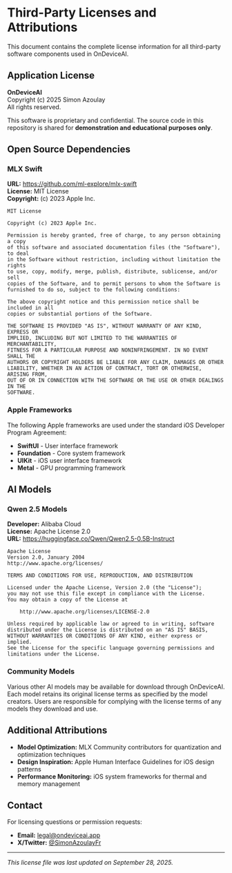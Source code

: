 # Third-Party Licenses and Attributions

This document contains the complete license information for all third-party software components used in OnDeviceAI.

## Application License

**OnDeviceAI**  
Copyright (c) 2025 Simon Azoulay  
All rights reserved.

This software is proprietary and confidential. The source code in this repository is shared for **demonstration and educational purposes only**.

## Open Source Dependencies

### MLX Swift
**URL:** https://github.com/ml-explore/mlx-swift  
**License:** MIT License  
**Copyright:** (c) 2023 Apple Inc.

```
MIT License

Copyright (c) 2023 Apple Inc.

Permission is hereby granted, free of charge, to any person obtaining a copy
of this software and associated documentation files (the "Software"), to deal
in the Software without restriction, including without limitation the rights
to use, copy, modify, merge, publish, distribute, sublicense, and/or sell
copies of the Software, and to permit persons to whom the Software is
furnished to do so, subject to the following conditions:

The above copyright notice and this permission notice shall be included in all
copies or substantial portions of the Software.

THE SOFTWARE IS PROVIDED "AS IS", WITHOUT WARRANTY OF ANY KIND, EXPRESS OR
IMPLIED, INCLUDING BUT NOT LIMITED TO THE WARRANTIES OF MERCHANTABILITY,
FITNESS FOR A PARTICULAR PURPOSE AND NONINFRINGEMENT. IN NO EVENT SHALL THE
AUTHORS OR COPYRIGHT HOLDERS BE LIABLE FOR ANY CLAIM, DAMAGES OR OTHER
LIABILITY, WHETHER IN AN ACTION OF CONTRACT, TORT OR OTHERWISE, ARISING FROM,
OUT OF OR IN CONNECTION WITH THE SOFTWARE OR THE USE OR OTHER DEALINGS IN THE
SOFTWARE.
```

### Apple Frameworks
The following Apple frameworks are used under the standard iOS Developer Program Agreement:
- **SwiftUI** - User interface framework
- **Foundation** - Core system framework  
- **UIKit** - iOS user interface framework
- **Metal** - GPU programming framework

## AI Models

### Qwen 2.5 Models
**Developer:** Alibaba Cloud  
**License:** Apache License 2.0  
**URL:** https://huggingface.co/Qwen/Qwen2.5-0.5B-Instruct

```
Apache License
Version 2.0, January 2004
http://www.apache.org/licenses/

TERMS AND CONDITIONS FOR USE, REPRODUCTION, AND DISTRIBUTION

Licensed under the Apache License, Version 2.0 (the "License");
you may not use this file except in compliance with the License.
You may obtain a copy of the License at

    http://www.apache.org/licenses/LICENSE-2.0

Unless required by applicable law or agreed to in writing, software
distributed under the License is distributed on an "AS IS" BASIS,
WITHOUT WARRANTIES OR CONDITIONS OF ANY KIND, either express or implied.
See the License for the specific language governing permissions and
limitations under the License.
```

### Community Models
Various other AI models may be available for download through OnDeviceAI. Each model retains its original license terms as specified by the model creators. Users are responsible for complying with the license terms of any models they download and use.

## Additional Attributions

- **Model Optimization:** MLX Community contributors for quantization and optimization techniques
- **Design Inspiration:** Apple Human Interface Guidelines for iOS design patterns
- **Performance Monitoring:** iOS system frameworks for thermal and memory management

## Contact

For licensing questions or permission requests:
- **Email:** legal@ondeviceai.app  
- **X/Twitter:** [@SimonAzoulayFr](https://x.com/SimonAzoulayFr)

---

*This license file was last updated on September 28, 2025.*

